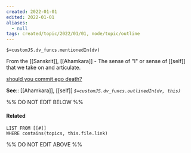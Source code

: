 ```yaml
---
created: 2022-01-01 
edited: 2022-01-01
aliases:
  - null
tags: created/topic/2022/01/01, node/topic/outline
---
```

`$=customJS.dv_funcs.mentionedIn(dv)`

From the [[Sanskrit]], [[Ahamkara]] - The sense of "I" or sense of [[self]] that we take on and articulate.

[should you commit ego death?](https://www.youtube.com/watch?v=C0ofnCI6LF0)

**See**:: [[Ahamkara]], [[self]]
*`$=customJS.dv_funcs.outlinedIn(dv, this)`*

%% DO NOT EDIT BELOW %%
#### Related 
```dataview
LIST FROM [[#]]
WHERE contains(topics, this.file.link)
```
%% DO NOT EDIT ABOVE %%


